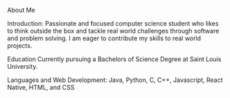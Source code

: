 About Me

Introduction:
  Passionate and focused computer science student who likes to think outside the box and tackle real world challenges through software and problem solving. I am eager to contribute my skills to real world projects.

Education
  Currently pursuing a Bachelors of Science Degree at Saint Louis University. 

Languages and Web Development:
  Java, Python, C, C++, Javascript, React Native, HTML, and CSS
